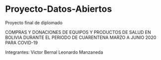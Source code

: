 # Proyecto-Datos-Abiertos
Proyecto final de diplomado

COMPRAS Y DONACIONES DE EQUIPOS Y PRODUCTOS DE SALUD EN BOLIVIA DURANTE EL PERIODO DE CUARENTENA MARZO A JUNIO 2020 PARA COVID-19

Integrantes:    Victor Bernal
                Leonardo Manzaneda
          
